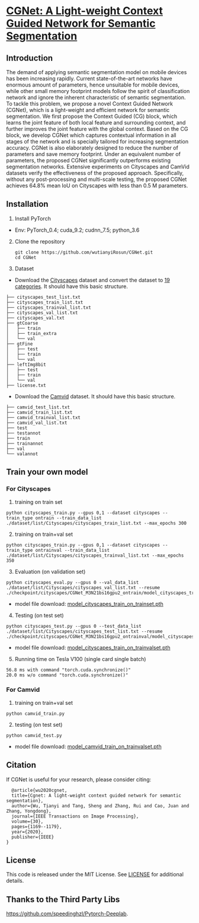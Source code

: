 # [CGNet: A Light-weight Context Guided Network for Semantic Segmentation](https://arxiv.org/pdf/1811.08201.pdf)
## Introduction
The demand of applying semantic segmentation model on mobile devices has been increasing rapidly. Current
state-of-the-art networks have enormous amount of parameters, hence unsuitable for mobile devices, while other small
memory footprint models follow the spirit of classification network and ignore the inherent characteristic of semantic
segmentation. To tackle this problem, we propose a novel Context Guided Network (CGNet), which is a light-weight
and efficient network for semantic segmentation. We first propose the Context Guided (CG) block, which learns the
joint feature of both local feature and surrounding context, and further improves the joint feature with the global context.
Based on the CG block, we develop CGNet which captures contextual information in all stages of the network and
is specially tailored for increasing segmentation accuracy. CGNet is also elaborately designed to reduce the number
of parameters and save memory footprint. Under an equivalent number of parameters, the proposed CGNet significantly outperforms existing segmentation networks. Extensive experiments on Cityscapes and CamVid datasets verify the effectiveness of the proposed approach. Specifically, without any post-processing and multi-scale testing, the proposed CGNet achieves 64.8% mean IoU on Cityscapes with less than 0.5 M parameters.


## Installation
1. Install PyTorch
  - Env: PyTorch\_0.4; cuda\_9.2; cudnn\_7.5; python\_3.6
2. Clone the repository
   ```shell
   git clone https://github.com/wutianyiRosun/CGNet.git 
   cd CGNet
   ```
3. Dataset

  - Download the [Cityscapes](https://www.cityscapes-dataset.com/) dataset and convert the dataset to [19 categories](https://github.com/mcordts/cityscapesScripts/blob/master/cityscapesscripts/helpers/labels.py). It should have this basic structure.
  ```
  ├── cityscapes_test_list.txt
  ├── cityscapes_train_list.txt
  ├── cityscapes_trainval_list.txt
  ├── cityscapes_val_list.txt
  ├── cityscapes_val.txt
  ├── gtCoarse
  │   ├── train
  │   ├── train_extra
  │   └── val
  ├── gtFine
  │   ├── test
  │   ├── train
  │   └── val
  ├── leftImg8bit
  │   ├── test
  │   ├── train
  │   └── val
  ├── license.txt
```
  - Download the [Camvid](https://github.com/alexgkendall/SegNet-Tutorial/tree/master/CamVid) dataset. It should have this basic structure.
  ```
  ├── camvid_test_list.txt
  ├── camvid_train_list.txt
  ├── camvid_trainval_list.txt
  ├── camvid_val_list.txt
  ├── test
  ├── testannot
  ├── train
  ├── trainannot
  ├── val
  └── valannot

  ```
## Train your own model
  
###  For Cityscapes
  1. training on train set
  ```
  python cityscapes_train.py --gpus 0,1 --dataset cityscapes --train_type ontrain --train_data_list ./dataset/list/Cityscapes/cityscapes_train_list.txt --max_epochs 300
  ```
  
  2. training on train+val set
  ```
  python cityscapes_train.py --gpus 0,1 --dataset cityscapes --train_type ontrainval --train_data_list ./dataset/list/Cityscapes/cityscapes_trainval_list.txt --max_epochs 350
  ```
  3. Evaluation (on validation set)
 
  ```
  python cityscapes_eval.py --gpus 0 --val_data_list ./dataset/list/Cityscapes/cityscapes_val_list.txt --resume ./checkpoint/cityscapes/CGNet_M3N21bs16gpu2_ontrain/model_cityscapes_train_on_trainset.pth
  ```
  
  - model file download: [model_cityscapes_train_on_trainset.pth](https://pan.baidu.com/s/1rilPxLqBH57_sLg0Lc1--Q)
  
  4. Testing (on test set)
  ```
  python cityscapes_test.py --gpus 0 --test_data_list ./dataset/list/Cityscapes/cityscapes_test_list.txt --resume ./checkpoint/cityscapes/CGNet_M3N21bs16gpu2_ontrainval/model_cityscapes_train_on_trainvalset.pth
  ```
  - model file download: [model_cityscapes_train_on_trainvalset.pth](https://pan.baidu.com/s/1x7LEunjweoDvb_-xNQmFAg)
  5. Running time on Tesla V100 (single card single batch)
  ```
  56.8 ms with command "torch.cuda.synchronize()"
  20.0 ms w/o command "torch.cuda.synchronize()"
  ```
  
###  For Camvid
  1. training on train+val set
   ```
  python camvid_train.py
  ```
  2. testing (on test set)
  ```
  python camvid_test.py
  ```

  - model file download: [model_camvid_train_on_trainvalset.pth](https://pan.baidu.com/s/1gH6pI3jFmtlBgjgLUCjVvA)
  
  ## Citation
If CGNet is useful for your research, please consider citing:
```
  @article{wu2020cgnet,
  title={Cgnet: A light-weight context guided network for semantic segmentation},
  author={Wu, Tianyi and Tang, Sheng and Zhang, Rui and Cao, Juan and Zhang, Yongdong},
  journal={IEEE Transactions on Image Processing},
  volume={30},
  pages={1169--1179},
  year={2020},
  publisher={IEEE}
}
```
  ## License

This code is released under the MIT License. See [LICENSE](LICENSE) for additional details.

## Thanks to the Third Party Libs
https://github.com/speedinghzl/Pytorch-Deeplab.
